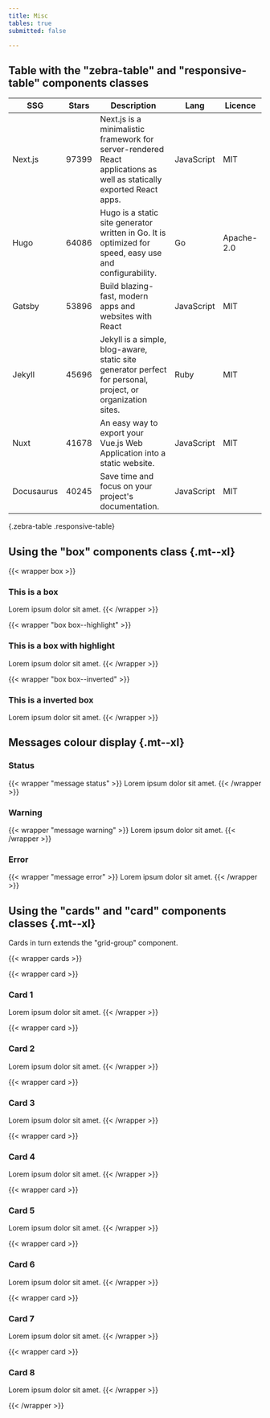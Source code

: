 ```yaml
---
title: Misc
tables: true
submitted: false

---
```


## Table with the "zebra-table" and "responsive-table" components classes

|SSG|Stars|Description|Lang|Licence|
|---|---|---|---|---|
|Next.js|97399|Next.js is a minimalistic framework for server-rendered React applications as well as statically exported React apps.|JavaScript|MIT|
|Hugo|64086|Hugo is a static site generator written in Go. It is optimized for speed, easy use and configurability.|Go|Apache-2.0|
|Gatsby|53896|Build blazing-fast, modern apps and websites with React|JavaScript|MIT|
|Jekyll|45696|Jekyll is a simple, blog-aware, static site generator perfect for personal, project, or organization sites.|Ruby|MIT|
|Nuxt|41678|An easy way to export your Vue.js Web Application into a static website.|JavaScript|MIT|
|Docusaurus|40245|Save time and focus on your project's documentation.|JavaScript|MIT|
{.zebra-table .responsive-table}

## Using the "box" components class {.mt--xl}

{{< wrapper box >}}
### This is a box

Lorem ipsum dolor sit amet.
{{< /wrapper >}}

{{< wrapper "box box--highlight" >}}
### This is a box with highlight

Lorem ipsum dolor sit amet.
{{< /wrapper >}}

{{< wrapper "box box--inverted" >}}
### This is a inverted box

Lorem ipsum dolor sit amet.
{{< /wrapper >}}


## Messages colour display {.mt--xl}

### Status

{{< wrapper "message status" >}}
Lorem ipsum dolor sit amet.
{{< /wrapper >}}

### Warning

{{< wrapper "message warning" >}}
Lorem ipsum dolor sit amet.
{{< /wrapper >}}

### Error

{{< wrapper "message error" >}}
Lorem ipsum dolor sit amet.
{{< /wrapper >}}


## Using the "cards" and "card" components classes {.mt--xl}

Cards in turn extends the "grid-group" component.

{{< wrapper cards >}}

{{< wrapper card >}}
### Card 1

Lorem ipsum dolor sit amet.
{{< /wrapper >}}

{{< wrapper card >}}
### Card 2

Lorem ipsum dolor sit amet.
{{< /wrapper >}}

{{< wrapper card >}}
### Card 3

Lorem ipsum dolor sit amet.
{{< /wrapper >}}

{{< wrapper card >}}
### Card 4

Lorem ipsum dolor sit amet.
{{< /wrapper >}}

{{< wrapper card >}}
### Card 5

Lorem ipsum dolor sit amet.
{{< /wrapper >}}

{{< wrapper card >}}
### Card 6

Lorem ipsum dolor sit amet.
{{< /wrapper >}}

{{< wrapper card >}}
### Card 7

Lorem ipsum dolor sit amet.
{{< /wrapper >}}

{{< wrapper card >}}
### Card 8

Lorem ipsum dolor sit amet.
{{< /wrapper >}}

{{< /wrapper >}}